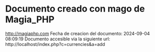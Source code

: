 # Documento creado con mago de Magia_PHP 
http://magiaphp.com 
Fecha de creacion del documento: 2024-09-04 08:09:19 
Documento accesible via la siguiente url:  
http://localhost/index.php?c=currencies&a=add 

